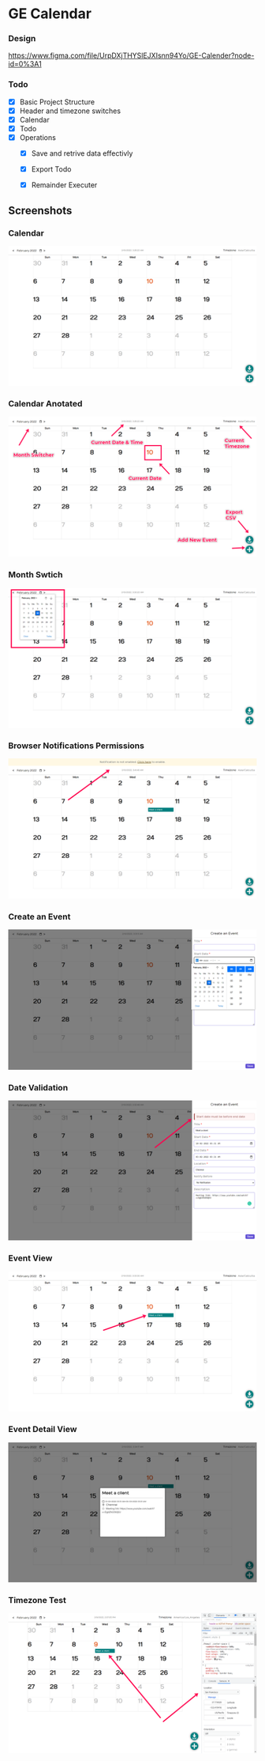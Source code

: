 # GE Calendar

### Design
https://www.figma.com/file/UrpDXjTHYSlEJXIsnn94Yo/GE-Calender?node-id=0%3A1
### Todo
- [x] Basic Project Structure 
- [x] Header and timezone switches
- [x] Calendar
- [x] Todo
- [x] Operations
    - [x] Save and retrive data effectivly
    - [x] Export Todo
    - [x] Remainder Executer
    

## Screenshots

### Calendar
![empty](/screenshots/empty.png)
### Calendar Anotated
![empty](/screenshots/empty-annotate.png)
### Month Swtich
![empty](/screenshots/month-swticher.png)
### Browser Notifications Permissions
![empty](/screenshots/browser-notification.png)
### Create an Event
![empty](/screenshots/create-events.png)
### Date Validation
![empty](/screenshots/date-validator.png)
### Event View
![empty](/screenshots/meeting.png)
### Event Detail View
![empty](/screenshots/view-meeting.png)
### Timezone Test
![empty](/screenshots/timezone.png)
